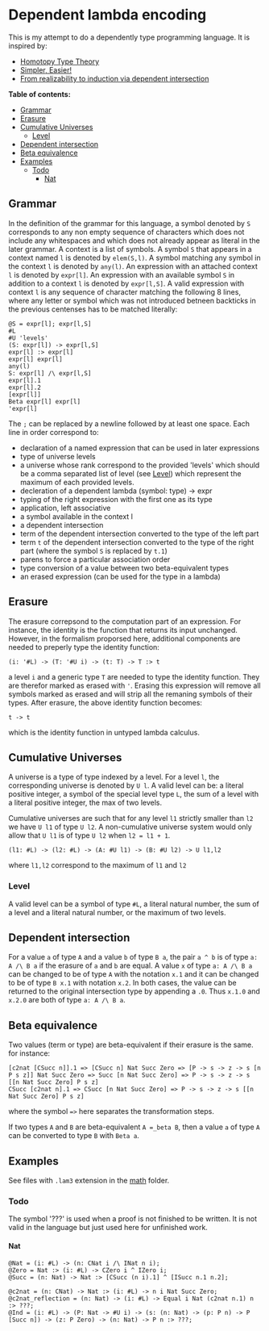 # Dependent lambda encoding

This is my attempt to do a dependently type programming language. It is inspired by:  
- [Homotopy Type Theory](https://homotopytypetheory.org/book/)
- [Simpler, Easier!](https://augustss.blogspot.com/2007/10/simpler-easier-in-recent-paper-simply.html?m=1)
- [From realizability to induction via dependent intersection](https://www.sciencedirect.com/science/article/pii/S0168007218300277?ref=pdf_download&fr=RR-2&rr=8a9706eecc573c95)

**Table of contents:**
- [Grammar](#Grammar)
- [Erasure](#erasure)
- [Cumulative Universes](#Cumulative-Universes)
  - [Level](Level)
- [Dependent intersection](#Dependent-intersection)
- [Beta equivalence](#Beta-equivalence)
- [Examples](#Examples)
  - [Todo](#Todo)
    - [Nat](#Nat)

## Grammar

In the definition of the grammar for this language, a symbol denoted by `S` corresponds to any non empty sequence of characters which does not include any whitespaces and which does not already appear as literal in the later grammar.
A context is a list of symbols.
A symbol `S` that appears in a context named `l` is denoted by `elem(S,l)`.
A symbol matching any symbol in the context `l` is denoted by `any(l)`.
An expression with an attached context `l` is denoted by `expr[l]`.
An expression with an available symbol `S` in addition to a context `l` is denoted by `expr[l,S]`.
A valid expression with context `l` is any sequence of character matching the following 8 lines, where any letter or symbol which was not introduced betneen backticks in the previous centenses has to be matched literally:
```
@S = expr[l]; expr[l,S]
#L
#U 'levels'
(S: expr[l]) -> expr[l,S]
expr[l] :> expr[l]
expr[l] expr[l]
any(l)
S: expr[l] /\ expr[l,S]
expr[l].1
expr[l].2
[expr[l]]
Beta expr[l] expr[l]
'expr[l]
```
The `;` can be replaced by a newline followed by at least one space.
Each line in order correspond to:
- declaration of a named expression that can be used in later expressions
- type of universe levels
- a universe whose rank correspond to the provided 'levels' which should be a comma separated list of level (see [Level](#Level)) which represent the maximum of each provided levels.
- decleration of a dependent lambda (symbol: type) -> expr
- typing of the right expression with the first one as its type
- application, left associative
- a symbol available in the context l
- a dependent intersection
- term of the dependent intersection converted to the type of the left part
- term `t` of the dependent intersection converted to the type of the right part (where the symbol `S` is replaced by `t.1`)
- parens to force a particular association order
- type conversion of a value between two beta-equivalent types
- an erased expression (can be used for the type in a lambda)

## Erasure
The erasure correpsond to the computation part of an expression. For instance, the identity is the function that returns its input unchanged. However, in the formalism proporsed here, additional components are needed to preperly type the identity function:
```
(i: '#L) -> (T: '#U i) -> (t: T) -> T :> t
```
a level `i` and a generic type `T` are needed to type the identity function. They are therefor marked as erased with `'`. Erasing this expression will remove all symbols marked as erased and will strip all the remaning symbols of their types. After erasure, the above identity function becomes:
```
t -> t
```
which is the identity function in untyped lambda calculus.

## Cumulative Universes
A universe is a type of type indexed by a level. For a level `l`, the corresponding universe is denoted by `U l`.
A valid level can be: a literal positive integer, a symbol of the special level type `L`, the sum of a level with a literal positive integer, the max of two levels.

Cumulative universes are such that for any level `l1` strictly smaller than `l2` we have `U l1` of type `U l2`. A non-cumulative universe system would only allow that `U l1` is of type `U l2` when `l2 = l1 + 1`.

```
(l1: #L) -> (l2: #L) -> (A: #U l1) -> (B: #U l2) -> U l1,l2
```
where `l1,l2` correspond to the maximum of `l1` and `l2`

### Level

A valid level can be a symbol of type `#L`, a literal natural number, the sum of a level and a literal natural number, or the maximum of two levels.

## Dependent intersection
For a value `a` of type `A` and a value `b` of type `B a`, the pair `a ^ b` is of type `a: A /\ B a` if the erasure of `a` and `b` are equal.
A value `x` of type `a: A /\ B a` can be changed to be of type `A` with the notation `x.1` and it can be changed to be of type `B x.1` with notation `x.2`. In both cases, the value can be returned to the original intersection type by appending a `.0`. Thus `x.1.0` and `x.2.0` are both of type `a: A /\ B a`.

## Beta equivalence
Two values (term or type) are beta-equivalent if their erasure is the same. for instance:
```
[c2nat [CSucc n]].1 => [CSucc n] Nat Succ Zero => [P -> s -> z -> s [n P s z]] Nat Succ Zero => Succ [n Nat Succ Zero] => P -> s -> z -> s [[n Nat Succ Zero] P s z]
CSucc [c2nat n].1 => CSucc [n Nat Succ Zero] => P -> s -> z -> s [[n Nat Succ Zero] P s z]
```
where the symbol `=>` here separates the transformation steps.

If two types `A` and `B` are beta-equivalent `A =_beta B`, then a value `a` of type `A` can be converted to type `B` with `Beta a`.

## Examples

See files with `.lam3` extension in the [math](math/) folder.

### Todo

The symbol '???' is used when a proof is not finished to be written. It is not valid in the language but just used here for unfinished work.
#### Nat
```
@Nat = (i: #L) -> (n: CNat i /\ INat n i);
@Zero = Nat :> (i: #L) -> CZero i ^ IZero i;
@Succ = (n: Nat) -> Nat :> [CSucc (n i).1] ^ [ISucc n.1 n.2];

@c2nat = (n: CNat) -> Nat :> (i: #L) -> n i Nat Succ Zero;
@c2nat_reflection = (n: Nat) -> (i: #L) -> Equal i Nat (c2nat n.1) n :> ???;
@Ind = (i: #L) -> (P: Nat -> #U i) -> (s: (n: Nat) -> (p: P n) -> P [Succ n]) -> (z: P Zero) -> (n: Nat) -> P n :> ???;
```
